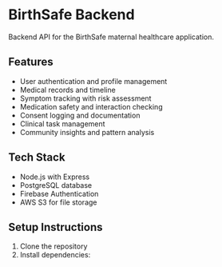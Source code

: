 # BirthSafe Backend

Backend API for the BirthSafe maternal healthcare application.

## Features

- User authentication and profile management
- Medical records and timeline
- Symptom tracking with risk assessment
- Medication safety and interaction checking
- Consent logging and documentation
- Clinical task management
- Community insights and pattern analysis

## Tech Stack

- Node.js with Express
- PostgreSQL database
- Firebase Authentication
- AWS S3 for file storage

## Setup Instructions

1. Clone the repository
2. Install dependencies:


